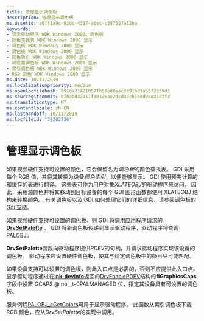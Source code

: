 ```yaml
---
title: 管理显示调色板
description: 管理显示调色板
ms.assetid: a0ff1a9c-82dc-4317-a0ec-c387027a52ba
keywords:
- 显示驱动程序 WDK Windows 2000，调色板
- 颜色查找表 WDK Windows 2000 显示
- 调色板 WDK Windows 2000 显示
- 调色板 WDK Windows 2000 显示
- 颜色索引 WDK Windows 2000 显示
- 可设置调色板 WDK Windows 2000 显示
- 索引调色板 WDK Windows 2000 显示
- RGB 颜色 WDK Windows 2000 显示
ms.date: 10/11/2019
ms.localizationpriority: medium
ms.openlocfilehash: 891da21421057fb50e80eac3391bd1a55f2239d3
ms.sourcegitcommit: b7ba0d42117f30125ae2dcd4dcb16dd988a18ff3
ms.translationtype: MT
ms.contentlocale: zh-CN
ms.lasthandoff: 10/11/2019
ms.locfileid: "72283736"
---
```

# <a name="managing-display-palettes"></a>管理显示调色板

如果视频硬件支持可设置的颜色，它会保留名为*调色板*的颜色查找表。 GDI 采用每个 RGB 值，并将其转换为设备*颜色索引*，以便能够显示。 GDI 使用预先计算的和缓存的表进行翻译。 这些表可作为用户对象[*XLATEOBJ*](https://docs.microsoft.com/windows/win32/api/winddi/ns-winddi-xlateobj)的驱动程序来访问。 因此，采用源颜色并将其移动到目标设备的每个 GDI 图形函数都使用 XLATEOBJ 结构来转换颜色。 有关调色板以及 GDI 如何处理它们的详细信息，请参阅[调色板的 Gdi 支持](gdi-support-for-palettes.md)。

如果视频硬件支持可设置的调色板，则 GDI 将调用应用程序请求的[**DrvSetPalette**](https://docs.microsoft.com/windows/win32/api/winddi/nf-winddi-drvsetpalette) 。 GDI 将新调色板传递到显示驱动程序，驱动程序将查询[PALOBJ](https://docs.microsoft.com/windows/win32/api/winddi/ns-winddi-palobj)。

**DrvSetPalette**函数向驱动程序提供*PDEV*的句柄，并请求驱动程序实现该设备的调色板。 驱动程序应设置硬件调色板，使其与给定调色板中的条目尽可能匹配。

如果设备支持可以设置的调色板，则此入口点是必需的，否则不应提供此入口点。 显示驱动程序通过在[**lnk-devinfo**](https://docs.microsoft.com/windows/desktop/api/winddi/nf-winddi-drvenablepdev)返回的[DrvEnablePDEV](https://docs.microsoft.com/windows/win32/api/winddi/ns-winddi-devinfo)结构的**flGraphicsCaps**字段中设置 GCAPS @ no__t-0PALMANAGED 位，指定其设备具有可设置的调色板。

服务例程[PALOBJ_cGetColors](https://docs.microsoft.com/windows/desktop/api/winddi/nf-winddi-palobj_cgetcolors)可用于显示驱动程序。 此函数从索引调色板下载 RGB 颜色，应从*DrvSetPalette*的实现中调用。
